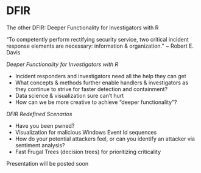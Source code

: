 # DFIR
The other DFIR: Deeper Functionality for Investigators with R

“To competently perform rectifying security service, two critical incident response elements are necessary: 
information & organization.” 
~ Robert E. Davis

*Deeper Functionality for Investigators with R*
- Incident responders and investigators need all the help they can get
- What concepts & methods further enable handlers & investigators as they continue to strive for faster detection and containment?
- Data science & visualization sure can’t hurt
- How can we be more creative to achieve “deeper functionality”? 

*DFIR Redefined Scenarios*
- Have you been pwned?
- Visualization for malicious Windows Event Id sequences
- How do your potential attackers feel, or can you identify an attacker via sentiment analysis?
- Fast Frugal Trees (decision trees) for prioritizing criticality

Presentation will be posted soon
